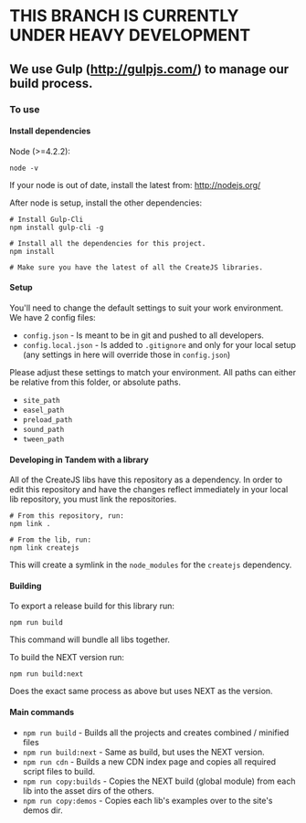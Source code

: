 # THIS BRANCH IS CURRENTLY UNDER HEAVY DEVELOPMENT

## We use Gulp (http://gulpjs.com/) to manage our build process.

### To use

#### Install dependencies

Node (>=4.2.2):

```
node -v
```

If your node is out of date, install the latest from:
http://nodejs.org/

After node is setup, install the other dependencies:

```
# Install Gulp-Cli
npm install gulp-cli -g

# Install all the dependencies for this project.
npm install

# Make sure you have the latest of all the CreateJS libraries.
```

#### Setup

You'll need to change the default settings to suit your work environment.
We have 2 config files:

* `config.json` - Is meant to be in git and pushed to all developers.
* `config.local.json` - Is added to `.gitignore` and only for your local setup (any settings in here will override those in `config.json`)

Please adjust these settings to match your environment. All paths can either be relative from this folder, or absolute paths.

* `site_path`
* `easel_path`
* `preload_path`
* `sound_path`
* `tween_path`

#### Developing in Tandem with a library
All of the CreateJS libs have this repository as a dependency. In order to edit this repository and have the changes reflect immediately in your
local lib repository, you must link the repositories.

```
# From this repository, run:
npm link .

# From the lib, run:
npm link createjs
```

This will create a symlink in the `node_modules` for the `createjs` dependency.

#### Building
To export a release build for this library run:

```
npm run build
```

This command will bundle all libs together.

To build the NEXT version run:

```
npm run build:next
```

Does the exact same process as above but uses NEXT as the version.

#### Main commands
* `npm run build` - Builds all the projects and creates combined / minified files
* `npm run build:next` - Same as build, but uses the NEXT version.
* `npm run cdn` - Builds a new CDN index page and copies all required script files to build.
* `npm run copy:builds` - Copies the NEXT build (global module) from each lib into the asset dirs of the others.
* `npm run copy:demos` - Copies each lib's examples over to the site's demos dir.
